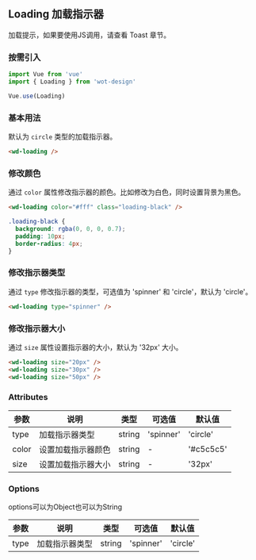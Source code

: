 ## Loading 加载指示器

加载提示，如果要使用JS调用，请查看 Toast 章节。

### 按需引入

```javascript
import Vue from 'vue'
import { Loading } from 'wot-design'

Vue.use(Loading)
```

### 基本用法

默认为 `circle` 类型的加载指示器。

```html
<wd-loading />
```

### 修改颜色

通过 `color` 属性修改指示器的颜色。比如修改为白色，同时设置背景为黑色。

```html
<wd-loading color="#fff" class="loading-black" />
```

```css
.loading-black {
  background: rgba(0, 0, 0, 0.7);
  padding: 10px;
  border-radius: 4px;
}
```

### 修改指示器类型

通过 `type` 修改指示器的类型，可选值为 'spinner' 和 'circle'，默认为 'circle'。

```html
<wd-loading type="spinner" />
```

### 修改指示器大小

通过 `size` 属性设置指示器的大小，默认为 '32px' 大小。

```html
<wd-loading size="20px" />
<wd-loading size="30px" />
<wd-loading size="50px" />
```

### Attributes

| 参数      | 说明                                 | 类型      | 可选值       | 默认值   |
|---------- |------------------------------------ |---------- |------------- |-------- |
| type      |	加载指示器类型                        |	string    |	'spinner'   |	'circle'  |
| color	    | 设置加载指示器颜色                      |	string    |	-         |	'#c5c5c5' |
| size      | 设置加载指示器大小                      | string    | -          | '32px'   |

### Options

options可以为Object也可以为String

| 参数      | 说明                                 | 类型      | 可选值       | 默认值   |
|---------- |------------------------------------ |---------- |------------- |-------- |
| type      |	加载指示器类型                        |	string    |	'spinner'   |	'circle'  |